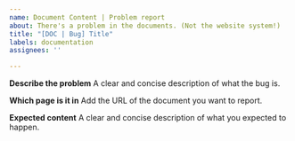 ```yaml
---
name: Document Content | Problem report
about: There's a problem in the documents. (Not the website system!)
title: "[DOC | Bug] Title"
labels: documentation
assignees: ''

---
```


**Describe the problem**
A clear and concise description of what the bug is.

**Which page is it in**
Add the URL of the document you want to report.

**Expected content**
A clear and concise description of what you expected to happen.
